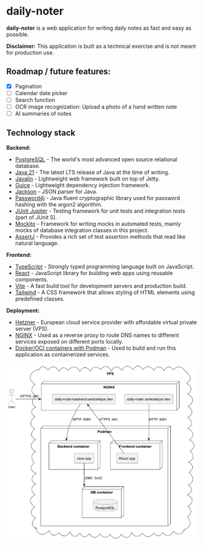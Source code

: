 # daily-noter

**daily-noter** is a web application for writing daily notes as fast and easy as possible.

**Disclaimer:** This application is built as a technical exercise and is not meant for production use.

## Roadmap / future features:
- [x] Pagination
- [ ] Calendar date picker
- [ ] Search function
- [ ] OCR image recognization: Upload a photo of a hand written note
- [ ] AI summaries of notes

## Technology stack

**Backend:**
* [PostgreSQL](https://www.postgresql.org/) - The world's most advanced open source relational database.
* [Java 21](https://dev.java/) - The latest LTS release of Java at the time of writing.
* [Javalin](https://javalin.io/) - Lightweight web framework built on top of Jetty.
* [Guice](https://github.com/google/guice) - Lightweight dependency injection framework.
* [Jackson](https://github.com/FasterXML/jackson) - JSON parser for Java.
* [Password4j](https://password4j.com/) -  Java fluent cryptographic library used for password hashing with the argon2 algorithm.
* [JUnit Jupiter](https://junit.org/junit5/) - Testing framework for unit tests and integration tests (part of JUnit 5).
* [Mockito](https://site.mockito.org/) - Framework for writing mocks in automated tests, mainly mocks of database integration classes in this project.
* [AssertJ](https://github.com/assertj/assertj) - Provides a rich set of test assertion methods that read like natural language.

**Frontend:**
* [TypeScript](https://www.typescriptlang.org/) - Strongly typed programming language built on JavaScript.
* [React](https://react.dev/) - JavaScript library for building web apps using reusable components.
* [Vite](https://vite.dev/) - A fast build tool for development servers and production build.
* [Tailwind](https://tailwindcss.com/) - A CSS framework that allows styling of HTML elements using predefined classes. 

**Deployment:**
* [Hetzner](https://www.hetzner.com/cloud/) - European cloud service provider with affordable virtual private server (VPS).
* [NGINX](https://nginx.org/) - Used as a reverse proxy to route DNS names to different services exposed on different ports locally.
* [Docker/OCI containers with Podman](https://podman.io/) - Used to build and run this application as containerized services.

![Production deployment](https://github.com/santosleijon/daily-noter/blob/main/docs/deployment.png?raw=true)
